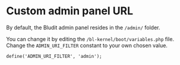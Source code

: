 # Custom admin panel URL
<!-- position: 3 -->

By default, the Bludit admin panel resides in the `/admin/` folder.

You can change it by editing the `/bl-kernel/boot/variables.php` file. Change the `ADMIN_URI_FILTER` constant to your own chosen value.

<pre><code data-language="php">define('ADMIN_URI_FILTER', 'admin');</code></pre>
